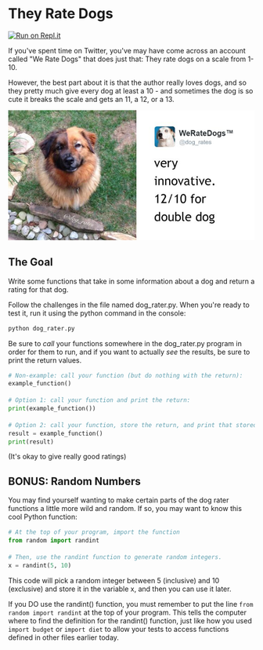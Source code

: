 # They Rate Dogs

[![Run on Repl.it](https://repl.it/badge/github/upperlinecode/they-rate-dogs-python-functions)](https://repl.it/github/upperlinecode/they-rate-dogs-python-functions)

If you've spent time on Twitter, you've may have come across an account called "We Rate Dogs" that does just that: They rate dogs on a scale from 1-10.

However, the best part about it is that the author really loves dogs, and so they pretty much give every dog at least a 10 - and sometimes the dog is so cute it breaks the scale and gets an 11, a 12, or a 13.

![Picture of a double dog!](ratedog.jpg)

## The Goal

Write some functions that take in some information about a dog and return a rating for that dog.

Follow the challenges in the file named dog_rater.py. When you're ready to test it, run it using the python command in the console:

```bash
python dog_rater.py
```

Be sure to *call* your functions somewhere in the dog_rater.py program in order for them to run, and if you want to actually *see* the results, be sure to print the return values.

```python
# Non-example: call your function (but do nothing with the return):
example_function()

# Option 1: call your function and print the return:
print(example_function())

# Option 2: call your function, store the return, and print that stored value:
result = example_function()
print(result)
```

(It's okay to give really good ratings)

## BONUS: Random Numbers

You may find yourself wanting to make certain parts of the dog rater functions a little more wild and random. If so, you may want to know this cool Python function:

```python
# At the top of your program, import the function
from random import randint

# Then, use the randint function to generate random integers. 
x = randint(5, 10)
```

This code will pick a random integer between 5 (inclusive) and 10 (exclusive) and store it in the variable x, and then you can use it later.

If you DO use the randint() function, you must remember to put the line `from random import randint` at the top of your program. This tells the computer where to find the definition for the randint() function, just like how you used `import budget` or `import diet` to allow your tests to access functions defined in other files earlier today.
